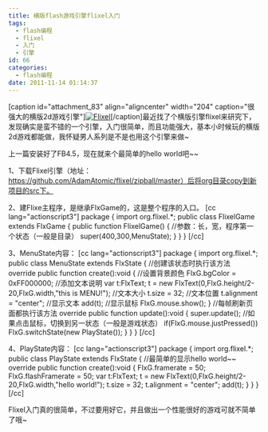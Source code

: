 ```yaml
---
title: 横版flash游戏引擎flixel入门
tags:
  - flash编程
  - flixel
  - 入门
  - 引擎
id: 66
categories:
  - flash编程
date: 2011-11-14 01:14:37
---
```


[caption id="attachment_83" align="aligncenter" width="204" caption="很强大的横版2d游戏引擎"][![](http://www.wjunjie.com/wp-content/uploads/2011/11/images.jpg "Flixel")](http://www.wjunjie.com/wp-content/uploads/2011/11/images.jpg)[/caption]最近找了个横版引擎flixel来研究下，发现确实是蛮不错的一个引擎，入门很简单，而且功能强大，基本小时候玩的横版2d游戏都能做，我怀疑男人系列是不是也用这个引擎来做~

上一篇安装好了FB4.5，现在就来个最简单的hello world吧~~

1、下载Flixel引擎（地址：https://github.com/AdamAtomic/flixel/zipball/master）后将org目录copy到新项目的src下。

2、建Flixe主程序，是继承FlxGame的，这是整个程序的入口。
[cc lang="actionscript3"]
package
{
    import org.flixel.*;
    public class FlixelGame extends FlxGame
    {
        public function FlixelGame()
        {
            //参数：长，宽，程序第一个状态（一般是目录）
            super(400,300,MenuState);
        }
    }
}
[/cc]

3、MenuState内容：
[cc lang="actionscript3"]
package
{
    import org.flixel.*;
    public class MenuState extends FlxState
    {
        //创建该状态时执行该方法
        override public function create():void
        {
            //设置背景颜色
            FlxG.bgColor = 0xFF000000;
            //添加文本说明
            var t:FlxText;
            t = new FlxText(0,FlxG.height/2-20,FlxG.width,"this is MENU!");
            //文本大小
            t.size = 32;
            //文本位置
            t.alignment = "center";
            //显示文本
            add(t);
            //显示鼠标
            FlxG.mouse.show();
        }
        //每帧刷新页面都执行该方法
        override public function update():void
        {
            super.update();
            //如果点击鼠标，切换到另一状态（一般是游戏状态）
            if(FlxG.mouse.justPressed())
                FlxG.switchState(new PlayState());
        }
    }
}
[/cc]

4、PlayState内容：
[cc lang="actionscript3"]
package
{
    import org.flixel.*;
    public class PlayState extends FlxState
    {
        //最简单的显示hello world~~
        override public function create():void
        {
            FlxG.framerate = 50;
            FlxG.flashFramerate = 50;
            var t:FlxText;
            t = new FlxText(0,FlxG.height/2-20,FlxG.width,"hello world!");
            t.size = 32;
            t.alignment = "center";
            add(t);
        }
    }
}
[/cc]

Flixel入门真的很简单，不过要用好它，并且做出一个性能很好的游戏可就不简单了哦~